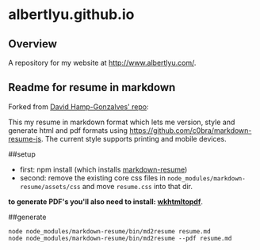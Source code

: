 albertlyu.github.io
===================

## Overview
A repository for my website at http://www.albertlyu.com/.

## Readme for resume in markdown
Forked from [David Hamp-Gonzalves' repo](https://github.com/davidhampgonsalves/resume):

This my resume in markdown format which lets me version, style and generate html and pdf formats using https://github.com/c0bra/markdown-resume-js. The current style supports printing and mobile devices.

##setup
* first: npm install (which installs [markdown-resume](https://github.com/there4/markdown-resume))
* second: remove the existing core css files in `node_modules/markdown-resume/assets/css` and move `resume.css` into that dir.


__to generate PDF's you'll also need to install: [wkhtmltopdf](https://github.com/pdfkit/pdfkit/wiki/Installing-WKHTMLTOPDF)__.

##generate
```shell
node node_modules/markdown-resume/bin/md2resume resume.md
node node_modules/markdown-resume/bin/md2resume --pdf resume.md
```